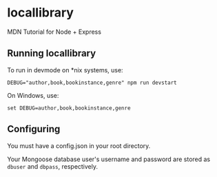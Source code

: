 # locallibrary
MDN Tutorial for Node + Express

## Running locallibrary

To run in devmode on \*nix systems, use:
```
DEBUG="author,book,bookinstance,genre" npm run devstart
```

On Windows, use:
```
set DEBUG=author,book,bookinstance,genre
```

## Configuring

You must have a config.json in your root directory.

Your Mongoose database user's username and password are stored as `dbuser` and `dbpass`, respectively.